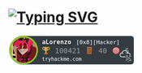 # [![Typing SVG](https://readme-typing-svg.demolab.com?font=Fira+Code&size=24&pause=1000&color=D20000&random=false&width=435&lines=Antonino+Lorenzo)](https://git.io/typing-svg)

![tryhackme stats](https://raw.githubusercontent.com/antoninoLorenzo/antoninoLorenzo/master/assets/thm_propic.png)

<!--[![Top Langs](https://github-readme-stats.vercel.app/api/top-langs/?username=antoninoLorenzo&layout=compact&theme=shadow_red)](https://github.com/anuraghazra/github-readme-stats)-->
<!--
**About**:

- 🏫 Computer Science Student

## Skills
[![My Skills](https://skillicons.dev/icons?i=python)](https://skillicons.dev)
-->
<!-- 
https://readme-typing-svg.demolab.com/demo/
https://skillicons.dev/
-->
